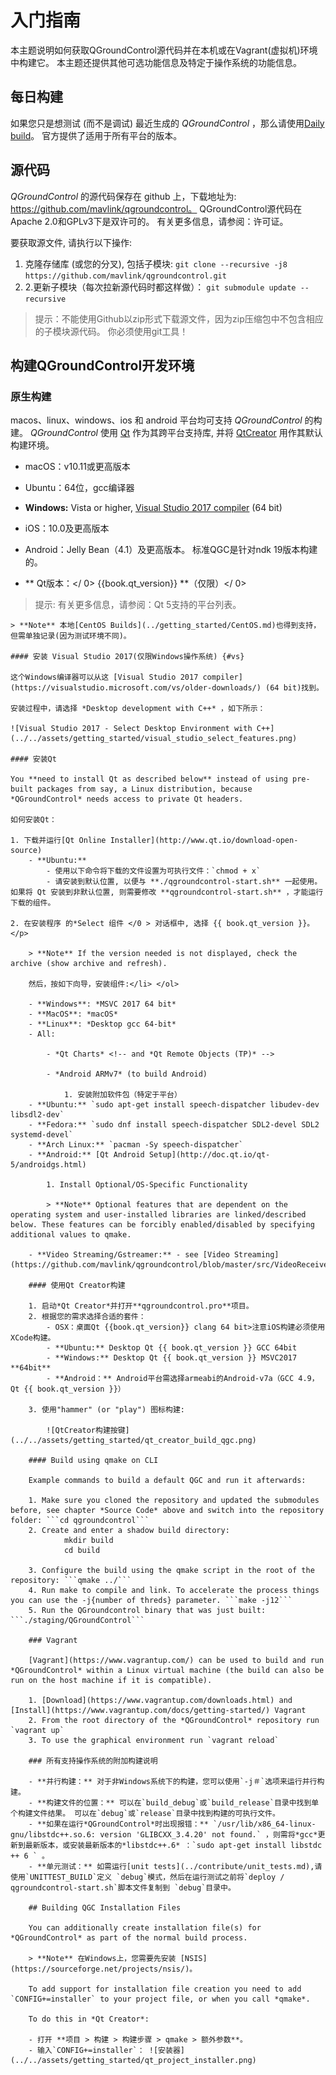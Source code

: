 # 入门指南

本主题说明如何获取QGroundControl源代码并在本机或在Vagrant(虚拟机)环境中构建它。 本主题还提供其他可选功能信息及特定于操作系统的功能信息。

## 每日构建

如果您只是想测试 (而不是调试) 最近生成的 *QGroundControl* ，那么请使用[Daily build](https://docs.qgroundcontrol.com/en/releases/daily_builds.html)。 官方提供了适用于所有平台的版本。

## 源代码 

*QGroundControl* 的源代码保存在 github 上，下载地址为: https://github.com/mavlink/qgroundcontrol。 QGroundControl源代码在Apache 2.0和GPLv3下是双许可的。 有关更多信息，请参阅：许可证。

要获取源文件, 请执行以下操作:

1. 克隆存储库 (或您的分叉), 包括子模块: ```git clone --recursive -j8 https://github.com/mavlink/qgroundcontrol.git```
2. 2.更新子模块（每次拉新源代码时都这样做）： ```git submodule update --recursive```

> 提示：不能使用Github以zip形式下载源文件，因为zip压缩包中不包含相应的子模块源代码。 你必须使用git工具！

## 构建QGroundControl开发环境

### 原生构建

macos、linux、windows、ios 和 android 平台均可支持 *QGroundControl* 的构建。 *QGroundControl* 使用 [Qt](http://www.qt.io) 作为其跨平台支持库, 并将 [QtCreator](http://doc.qt.io/qtcreator/index.html) 用作其默认构建环境。

- macOS：v10.11或更高版本
- Ubuntu：64位，gcc编译器
- **Windows:** Vista or higher, [Visual Studio 2017 compiler](#vs) (64 bit)
- iOS：10.0及更高版本
- Android：Jelly Bean（4.1）及更高版本。 标准QGC是针对ndk 19版本构建的。
- ** Qt版本：</ 0> {{book.qt_version}} **（仅限）</ 0> <!-- NOTE {{ book.qt_version }} is set in the variables section of gitbook file https://github.com/mavlink/qgc-dev-guide/blob/master/book.json --></li> </ul> 
    
    > 提示: 有关更多信息，请参阅：Qt 5支持的平台列表。
    
    

<span></span>

    
    > **Note** 本地[CentOS Builds](../getting_started/CentOS.md)也得到支持，但需单独记录(因为测试环境不同)。
    
    #### 安装 Visual Studio 2017(仅限Windows操作系统) {#vs}
    
    这个Windows编译器可以从这 [Visual Studio 2017 compiler](https://visualstudio.microsoft.com/vs/older-downloads/) (64 bit)找到。
    
    安装过程中，请选择 *Desktop development with C++* ，如下所示：
    
    ![Visual Studio 2017 - Select Desktop Environment with C++](../../assets/getting_started/visual_studio_select_features.png)
    
    #### 安装Qt
    
    You **need to install Qt as described below** instead of using pre-built packages from say, a Linux distribution, because *QGroundControl* needs access to private Qt headers.
    
    如何安装Qt：
    
    1. 下载并运行[Qt Online Installer](http://www.qt.io/download-open-source) 
        - **Ubuntu:** 
            - 使用以下命令将下载的文件设置为可执行文件：`chmod + x`
            - 请安装到默认位置, 以便与 **./qgroundcontrol-start.sh** 一起使用。如果将 Qt 安装到非默认位置, 则需要修改 **qgroundcontrol-start.sh** ，才能运行下载的组件。
    
    2. 在安装程序 的*Select 组件 </0 > 对话框中, 选择 {{ book.qt_version }}。</p> 
        
        > **Note** If the version needed is not displayed, check the archive (show archive and refresh).
        
        然后，按如下向导，安装组件:</li> </ol> 
        
        - **Windows**: *MSVC 2017 64 bit*
        - **MacOS**: *macOS*
        - **Linux**: *Desktop gcc 64-bit*
        - All:
            
            - *Qt Charts* <!-- and *Qt Remote Objects (TP)* -->
            
            - *Android ARMv7* (to build Android)
                
                1. 安装附加软件包（特定于平台）
        - **Ubuntu:** `sudo apt-get install speech-dispatcher libudev-dev libsdl2-dev`
        - **Fedora:** `sudo dnf install speech-dispatcher SDL2-devel SDL2 systemd-devel`
        - **Arch Linux:** `pacman -Sy speech-dispatcher`
        - **Android:** [Qt Android Setup](http://doc.qt.io/qt-5/androidgs.html)
            
            1. Install Optional/OS-Specific Functionality
            
            > **Note** Optional features that are dependent on the operating system and user-installed libraries are linked/described below. These features can be forcibly enabled/disabled by specifying additional values to qmake.
        
        - **Video Streaming/Gstreamer:** - see [Video Streaming](https://github.com/mavlink/qgroundcontrol/blob/master/src/VideoReceiver/README.md).
        
        #### 使用Qt Creator构建
        
        1. 启动*Qt Creator*并打开**qgroundcontrol.pro**项目。
        2. 根据您的需求选择合适的套件： 
            - OSX：桌面Qt {{book.qt_version}} clang 64 bit>注意iOS构建必须使用XCode构建。
            - **Ubuntu:** Desktop Qt {{ book.qt_version }} GCC 64bit
            - **Windows:** Desktop Qt {{ book.qt_version }} MSVC2017 **64bit**
            - **Android：** Android平台需选择armeabi的Android-v7a（GCC 4.9，Qt {{ book.qt_version }}）
        
        3. 使用"hammer" (or "play") 图标构建:
            
            ![QtCreator构建按键](../../assets/getting_started/qt_creator_build_qgc.png)
        
        #### Build using qmake on CLI
        
        Example commands to build a default QGC and run it afterwards:
        
        1. Make sure you cloned the repository and updated the submodules before, see chapter *Source Code* above and switch into the repository folder: ```cd qgroundcontrol```
        2. Create and enter a shadow build directory: 
                mkdir build
                cd build
        
        3. Configure the build using the qmake script in the root of the repository: ```qmake ../```
        4. Run make to compile and link. To accelerate the process things you can use the -j{number of threds} parameter. ```make -j12```
        5. Run the QGroundcontrol binary that was just built: ```./staging/QGroundControl```
        
        ### Vagrant
        
        [Vagrant](https://www.vagrantup.com/) can be used to build and run *QGroundControl* within a Linux virtual machine (the build can also be run on the host machine if it is compatible).
        
        1. [Download](https://www.vagrantup.com/downloads.html) and [Install](https://www.vagrantup.com/docs/getting-started/) Vagrant
        2. From the root directory of the *QGroundControl* repository run `vagrant up`
        3. To use the graphical environment run `vagrant reload`
        
        ### 所有支持操作系统的附加构建说明
        
        - **并行构建：** 对于非Windows系统下的构建，您可以使用`-j＃`选项来运行并行构建。
        - **构建文件的位置：** 可以在`build_debug`或`build_release`目录中找到单个构建文件结果。 可以在`debug`或`release`目录中找到构建的可执行文件。
        - **如果在运行*QGroundControl*时出现报错：** `/usr/lib/x86_64-linux-gnu/libstdc++.so.6: version 'GLIBCXX_3.4.20' not found.` ，则需将*gcc*更新到最新版本，或安装最新版本的*libstdc++.6* ：`sudo apt-get install libstdc ++ 6 ` 。
        - **单元测试：** 如需运行[unit tests](../contribute/unit_tests.md),请使用`UNITTEST_BUILD`定义 `debug`模式，然后在运行测试之前将`deploy / qgroundcontrol-start.sh`脚本文件复制到 `debug`目录中。
        
        ## Building QGC Installation Files
        
        You can additionally create installation file(s) for *QGroundControl* as part of the normal build process.
        
        > **Note** 在Windows上，您需要先安装 [NSIS](https://sourceforge.net/projects/nsis/)。
        
        To add support for installation file creation you need to add `CONFIG+=installer` to your project file, or when you call *qmake*.
        
        To do this in *Qt Creator*:
        
        - 打开 **项目 > 构建 > 构建步骤 > qmake > 额外参数**。
        - 输入`CONFIG+=installer`： ![安装器](../../assets/getting_started/qt_project_installer.png)
